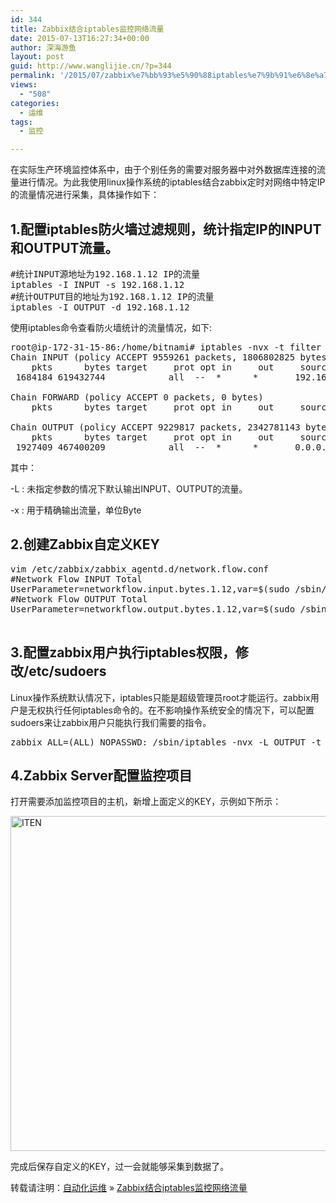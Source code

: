 ```yaml
---
id: 344
title: Zabbix结合iptables监控网络流量
date: 2015-07-13T16:27:34+00:00
author: 深海游鱼
layout: post
guid: http://www.wanglijie.cn/?p=344
permalink: '/2015/07/zabbix%e7%bb%93%e5%90%88iptables%e7%9b%91%e6%8e%a7%e7%bd%91%e7%bb%9c%e6%b5%81%e9%87%8f.html'
views:
  - "508"
categories:
  - 运维
tags:
  - 监控

---
```

在实际生产环境监控体系中，由于个别任务的需要对服务器中对外数据库连接的流量进行情况。为此我使用linux操作系统的iptables结合zabbix定时对网络中特定IP的流量情况进行采集，具体操作如下：

## 1.配置iptables防火墙过滤规则，统计指定IP的INPUT和OUTPUT流量。

<pre class="prettyprint linenums" >#统计INPUT源地址为192.168.1.12 IP的流量
iptables -I INPUT -s 192.168.1.12
#统计OUTPUT目的地址为192.168.1.12 IP的流量
iptables -I OUTPUT -d 192.168.1.12
</pre>

使用iptables命令查看防火墙统计的流量情况，如下:

<pre class="prettyprint linenums" >root@ip-172-31-15-86:/home/bitnami# iptables -nvx -t filter -L
Chain INPUT (policy ACCEPT 9559261 packets, 1806802825 bytes)
    pkts      bytes target     prot opt in     out     source               destination         
 1684184 619432744            all  --  *      *       192.168.1.12        0.0.0.0/0           

Chain FORWARD (policy ACCEPT 0 packets, 0 bytes)
    pkts      bytes target     prot opt in     out     source               destination         

Chain OUTPUT (policy ACCEPT 9229817 packets, 2342781143 bytes)
    pkts      bytes target     prot opt in     out     source               destination         
 1927409 467400209            all  --  *      *       0.0.0.0/0            192.168.1.12       
</pre>

其中：
  
-L : 未指定参数的情况下默认输出INPUT、OUTPUT的流量。
  
-x : 用于精确输出流量，单位Byte

## 2.创建Zabbix自定义KEY

<pre class="prettyprint linenums" >vim /etc/zabbix/zabbix_agentd.d/network.flow.conf 
#Network Flow INPUT Total
UserParameter=networkflow.input.bytes.1.12,var=$(sudo /sbin/iptables -nvx -L INPUT -t filter |grep '192.168.1.12' |awk '{print $2}')&& if [ "${var}" != "" ]; then  echo ${var};else echo 0;fi
#Network Flow OUTPUT Total
UserParameter=networkflow.output.bytes.1.12,var=$(sudo /sbin/iptables -nvx -L OUTPUT -t filter |grep '192.168.1.12' |awk '{print $2}')&& if [ "${var}" != "" ]; then  echo ${var};else echo 0;fi

</pre>

## 3.配置zabbix用户执行iptables权限，修改/etc/sudoers

Linux操作系统默认情况下，iptables只能是超级管理员root才能运行。zabbix用户是无权执行任何iptables命令的。在不影响操作系统安全的情况下，可以配置sudoers来让zabbix用户只能执行我们需要的指令。

<pre class="prettyprint linenums" >zabbix ALL=(ALL) NOPASSWD: /sbin/iptables -nvx -L OUTPUT -t filter,/sbin/iptables -nvx -L INPUT -t filter
</pre>

## 4.Zabbix Server配置监控项目

打开需要添加监控项目的主机，新增上面定义的KEY，示例如下所示：
  
[<img src="http://images.wanglijie.cn/public/img/posts/2015/07/ITEN.jpg" alt="ITEN" width="736" height="536" class="aligncenter size-full wp-image-347" srcset="http://images.wanglijie.cn/public/img/posts/2015/07/ITEN.jpg 736w, http://images.wanglijie.cn/public/img/posts/2015/07/ITEN-300x218.jpg 300w" sizes="(max-width: 736px) 100vw, 736px" />](http://images.wanglijie.cn/public/img/posts/2015/07/ITEN.jpg)

完成后保存自定义的KEY，过一会就能够采集到数据了。

转载请注明：[自动化运维](http://www.wanglijie.cn) &raquo; [Zabbix结合iptables监控网络流量](http://www.wanglijie.cn/2015/07/zabbix%e7%bb%93%e5%90%88iptables%e7%9b%91%e6%8e%a7%e7%bd%91%e7%bb%9c%e6%b5%81%e9%87%8f.html)